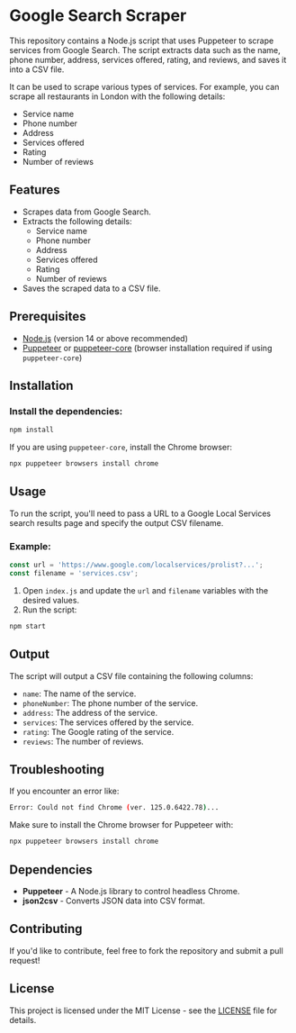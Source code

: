 
# Google Search Scraper

This repository contains a Node.js script that uses Puppeteer to scrape services from Google Search. The script extracts data such as the name, phone number, address, services offered, rating, and reviews, and saves it into a CSV file.

It can be used to scrape various types of services. For example, you can scrape all restaurants in London with the following details:

- Service name
- Phone number
- Address
- Services offered
- Rating
- Number of reviews

## Features

- Scrapes data from Google Search.
- Extracts the following details:
  - Service name
  - Phone number
  - Address
  - Services offered
  - Rating
  - Number of reviews
- Saves the scraped data to a CSV file.

## Prerequisites

- [Node.js](https://nodejs.org/) (version 14 or above recommended)
- [Puppeteer](https://pptr.dev/) or [puppeteer-core](https://github.com/puppeteer/puppeteer#puppeteer-core) (browser installation required if using `puppeteer-core`)

## Installation

### Install the dependencies:

```bash
npm install
```

If you are using `puppeteer-core`, install the Chrome browser:

```bash
npx puppeteer browsers install chrome
```

## Usage

To run the script, you'll need to pass a URL to a Google Local Services search results page and specify the output CSV filename.

### Example:

```javascript
const url = 'https://www.google.com/localservices/prolist?...';
const filename = 'services.csv';
```

1. Open `index.js` and update the `url` and `filename` variables with the desired values.
2. Run the script:

```bash
npm start
```

## Output

The script will output a CSV file containing the following columns:

- `name`: The name of the service.
- `phoneNumber`: The phone number of the service.
- `address`: The address of the service.
- `services`: The services offered by the service.
- `rating`: The Google rating of the service.
- `reviews`: The number of reviews.

## Troubleshooting

If you encounter an error like:

```bash
Error: Could not find Chrome (ver. 125.0.6422.78)...
```

Make sure to install the Chrome browser for Puppeteer with:

```bash
npx puppeteer browsers install chrome
```

## Dependencies

- **Puppeteer** - A Node.js library to control headless Chrome.
- **json2csv** - Converts JSON data into CSV format.

## Contributing

If you'd like to contribute, feel free to fork the repository and submit a pull request!

## License

This project is licensed under the MIT License - see the [LICENSE](LICENSE) file for details.